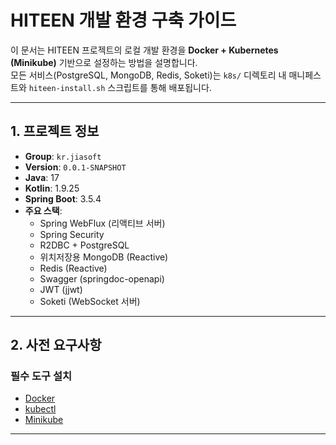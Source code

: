# HITEEN 개발 환경 구축 가이드

이 문서는 HITEEN 프로젝트의 로컬 개발 환경을 **Docker + Kubernetes (Minikube)** 기반으로 설정하는 방법을 설명합니다.  
모든 서비스(PostgreSQL, MongoDB, Redis, Soketi)는 `k8s/` 디렉토리 내 매니페스트와 `hiteen-install.sh` 스크립트를 통해 배포됩니다.

---

## 1. 프로젝트 정보

- **Group**: `kr.jiasoft`
- **Version**: `0.0.1-SNAPSHOT`
- **Java**: 17
- **Kotlin**: 1.9.25
- **Spring Boot**: 3.5.4
- **주요 스택**:
    - Spring WebFlux (리액티브 서버)
    - Spring Security
    - R2DBC + PostgreSQL
    - 위치저장용 MongoDB (Reactive)
    - Redis (Reactive)
    - Swagger (springdoc-openapi)
    - JWT (jjwt)
    - Soketi (WebSocket 서버)

---

## 2. 사전 요구사항

### 필수 도구 설치
- [Docker](https://docs.docker.com/get-docker/)
- [kubectl](https://kubernetes.io/docs/tasks/tools/)
- [Minikube](https://minikube.sigs.k8s.io/docs/start/)

---
